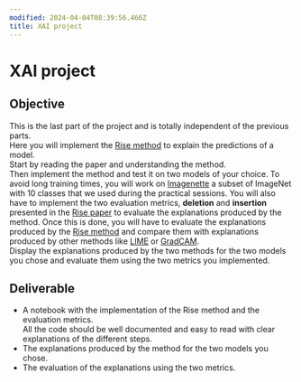 ```yaml
---
modified: 2024-04-04T08:39:56.466Z
title: XAI project
---
```


# XAI project

## Objective
This is the last part of the project and is totally independent of the previous parts.  
Here you will implement the [Rise method](https://arxiv.org/pdf/1806.07421.pdf) to explain the predictions of a model.  
Start by reading the paper and understanding the method.  
Then implement the method and test it on two models of your choice. To avoid long training times, you will work on [Imagenette](https://s3.amazonaws.com/fast-ai-imageclas/imagenette2.tgz) a subset of ImageNet with 10 classes that we used during the practical sessions.
You will also have to implement the two evaluation metrics, __deletion__ and __insertion__ presented in the [Rise paper](https://arxiv.org/pdf/1806.07421.pdf) to evaluate the explanations produced by the method. 
Once this is done, you will have to evaluate the explanations produced by the [Rise method](https://arxiv.org/pdf/1806.07421.pdf) and compare them with explanations produced by other methods like [LIME](https://arxiv.org/pdf/1602.04938.pdf) or [GradCAM](https://arxiv.org/pdf/1610.02391.pdf).  
Display the explanations produced by the two methods for the two models you chose and evaluate them using the two metrics you implemented.

## Deliverable
- A notebook with the implementation of the Rise method and the evaluation metrics.  
All the code should be well documented and easy to read with clear explanations of the different steps.
- The explanations produced by the method for the two models you chose.
- The evaluation of the explanations using the two metrics.

